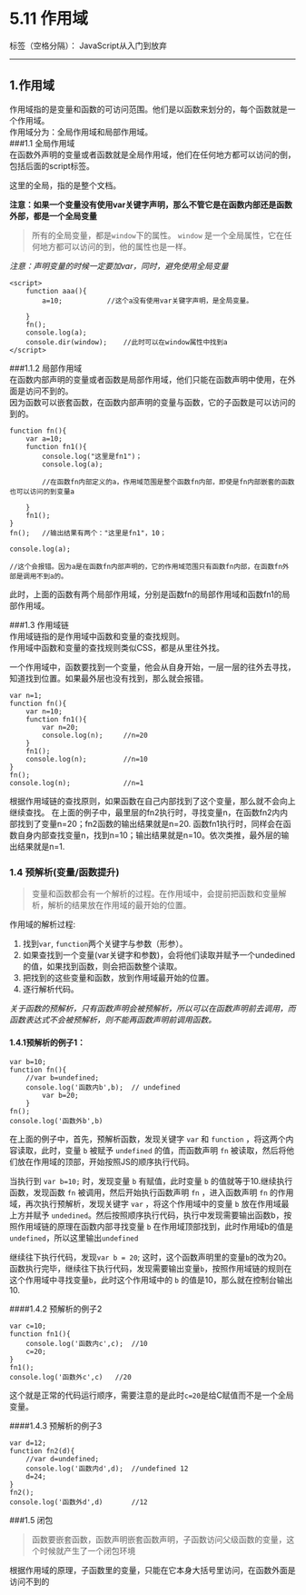 ﻿# 5.11  作用域

标签（空格分隔）： JavaScript从入门到放弃

---

## 1.作用域  
作用域指的是变量和函数的可访问范围。他们是以函数来划分的，每个函数就是一个作用域。  
作用域分为：全局作用域和局部作用域。  
###1.1 全局作用域  
在函数外声明的变量或者函数就是全局作用域，他们在任何地方都可以访问的倒，包括后面的script标签。  

这里的全局，指的是整个文档。  

**注意：如果一个变量没有使用var关键字声明，那么不管它是在函数内部还是函数外部，都是一个全局变量**  

>所有的全局变量，都是`window`下的属性。 `window` 是一个全局属性，它在任何地方都可以访问的到，他的属性也是一样。  
  
  *注意：声明变量的时候一定要加var，同时，避免使用全局变量*  
  

    <script>
        function aaa(){
            a=10;           //这个a没有使用var关键字声明，是全局变量。  
            
        }
        fn();
        console.log(a);
        console.dir(window);    //此时可以在window属性中找到a
    </script>

###1.1.2 局部作用域  
在函数内部声明的变量或者函数是局部作用域，他们只能在函数声明中使用，在外面是访问不到的。  
因为函数可以嵌套函数，在函数内部声明的变量与函数，它的子函数是可以访问的到的。  

    function fn(){
        var a=10;
        function fn1(){
            console.log("这里是fn1")；
            console.log(a);  
            
            //在函数fn内部定义的a，作用域范围是整个函数fn内部，即使是fn内部嵌套的函数也可以访问的到变量a
            
        }
        fn1();
    }
    fn();   //输出结果有两个："这里是fn1"，10； 
    
    console.log(a);  
    
    //这个会报错。因为a是在函数fn内部声明的，它的作用域范围只有函数fn内部，在函数fn外部是调用不到a的。
    
此时，上面的函数有两个局部作用域，分别是函数fn的局部作用域和函数fn1的局部作用域。  


###1.3 作用域链  
作用域链指的是作用域中函数和变量的查找规则。  
作用域中函数和变量的查找规则类似CSS，都是从里往外找。  

一个作用域中，函数要找到一个变量，他会从自身开始，一层一层的往外去寻找，知道找到位置。如果最外层也没有找到，那么就会报错。  

    var n=1;
    function fn(){
        var n=10;
        function fn1(){
            var n=20;
            console.log(n);     //n=20
        }
        fn1();
        console.log(n);         //n=10
    }
    fn();
    console.log(n);             //n=1
    
根据作用域链的查找原则，如果函数在自己内部找到了这个变量，那么就不会向上继续查找。 在上面的例子中，最里层的fn2执行时，寻找变量n，在函数fn2内内部找到了变量n=20；fn2函数的输出结果就是n=20. 函数fn1执行时，同样会在函数自身内部查找变量n，找到n=10；输出结果就是n=10。依次类推，最外层的输出结果就是n=1.

### 1.4 预解析(变量/函数提升)  
>变量和函数都会有一个解析的过程。在作用域中，会提前把函数和变量解析，解析的结果放在作用域的最开始的位置。    

作用域的解析过程:

 1. 找到`var`, `function`两个关键字与参数（形参）。 
 2. 如果查找到一个变量(var关键字和参数)，会将他们读取并赋予一个undedined的值，如果找到函数，则会把函数整个读取。  
 3. 把找到的这些变量和函数，放到作用域最开始的位置。
 4. 逐行解析代码。
 
*关于函数的预解析，只有函数声明会被预解析，所以可以在函数声明前去调用，而函数表达式不会被预解析，则不能再函数声明前调用函数。* 

#### 1.4.1预解析的例子1：

    var b=10;
	function fn(){
		//var b=undefined;
		console.log('函数内b',b);	// undefined
		    var b=20;
		}
	fn();
	console.log('函数外b',b)	

在上面的例子中，首先，预解析函数，发现关键字 `var` 和 `function` ，将这两个内容读取，此时，变量 `b` 被赋予 `undefined` 的值，而函数声明 `fn` 被读取，然后将他们放在作用域的顶部，开始按照JS的顺序执行代码。

当执行到 `var b=10;` 时，发现变量 `b` 有赋值，此时变量 `b` 的值就等于10.继续执行函数，发现函数 `fn` 被调用，然后开始执行函数声明 `fn` ，进入函数声明 `fn` 的作用域，再次执行预解析，发现关键字 `var` ，将这个作用域中的变量 `b` 放在作用域最上方并赋予 `undedined`。然后按照顺序执行代码，执行中发现需要输出函数b，按照作用域链的原理在函数内部寻找变量 `b` 在作用域顶部找到，此时作用域b的值是`undefined`，所以这里输出`undefined`  

继续往下执行代码，发现`var b = 20`; 这时，这个函数声明里的变量`b`的改为20。  函数执行完毕，继续往下执行代码，发现需要输出变量`b`，按照作用域链的规则在这个作用域中寻找变量`b`，此时这个作用域中的 `b` 的值是10，那么就在控制台输出10.  

####1.4.2 预解析的例子2

    var c=10;
	function fn1(){
		console.log('函数内c',c);	//10
		c=20;
	}
	fn1();
	console.log('函数外c',c)	//20
	
这个就是正常的代码运行顺序，需要注意的是此时`c=20`是给C赋值而不是一个全局变量。  

####1.4.3 预解析的例子3
	

    var d=12;
	function fn2(d){
		//var d=undefined;
		console.log('函数内d',d);	//undefined 12
		d=24;
	}
	fn2();
	console.log('函数外d',d)		//12

###1.5 闭包  
>函数要嵌套函数，函数声明嵌套函数声明，子函数访问父级函数的变量，这个时候就产生了一个闭包环境  

根据作用域的原理，子函数里的变量，只能在它本身大括号里访问，在函数外面是访问不到的
